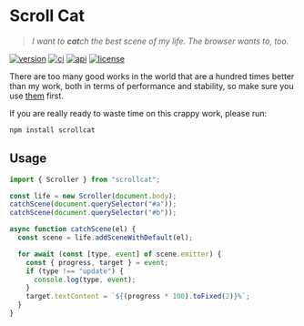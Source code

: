 # Scroll Cat

> _I want to **cat**ch the best scene of my life. The browser wants to, too._

[![version](https://img.shields.io/github/tag/zhmushan/scrollcat.svg)](https://github.com/zhmushan/scrollcat)
[![ci](https://github.com/zhmushan/scrollcat/workflows/ci/badge.svg?branch=master)](https://github.com/zhmushan/scrollcat/actions)
[![api](https://img.shields.io/badge/api-doc-blue)](https://doc.deno.land/https://deno.land/x/scrollcat/src/mod.ts)
[![license](https://img.shields.io/github/license/zhmushan/scrollcat.svg)](https://github.com/zhmushan/scrollcat)

There are too many good works in the world that are a hundred times better than
my work, both in terms of performance and stability, so make sure you use
[them](https://github.com/search?q=scroll) first.

If you are really ready to waste time on this crappy work, please run:

```sh
npm install scrollcat
```

## Usage

```js
import { Scroller } from "scrollcat";

const life = new Scroller(document.body);
catchScene(document.querySelector("#a"));
catchScene(document.querySelector("#b"));

async function catchScene(el) {
  const scene = life.addSceneWithDefault(el);

  for await (const [type, event] of scene.emitter) {
    const { progress, target } = event;
    if (type !== "update") {
      console.log(type, event);
    }
    target.textContent = `${(progress * 100).toFixed(2)}%`;
  }
}
```

